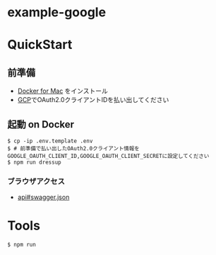 # example-google

# QuickStart

## 前準備

- [Docker for Mac](https://docs.docker.com/docker-for-mac/) をインストール
- [GCP](https://cloud.google.com)でOAuth2.0クライアントIDを払い出してください

## 起動 on Docker

```
$ cp -ip .env.template .env
$ # 前準備で払い出したOAuth2.0クライアント情報をGOOGLE_OAUTH_CLIENT_ID,GOOGLE_OAUTH_CLIENT_SECRETに設定してください
$ npm run dressup
```

### ブラウザアクセス

- [api#swagger.json](https://localhost:3000/swagger.json)

# Tools

```
$ npm run
```
